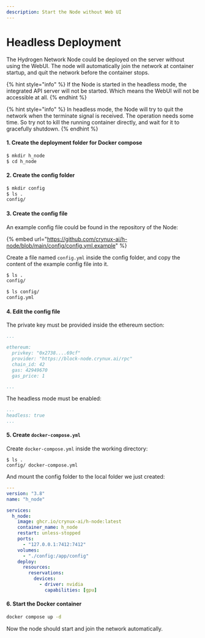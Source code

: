 ```yaml
---
description: Start the Node without Web UI
---
```


# Headless Deployment

The Hydrogen Network Node could be deployed on the server without using the WebUI. The node will automatically join the network at container startup, and quit the network before the container stops.

{% hint style="info" %}
If the Node is started in the headless mode, the integrated API server will not be started. Which means the WebUI will not be accessible at all.
{% endhint %}

{% hint style="info" %}
In headless mode, the Node will try to quit the network when the terminate signal is received. The operation needs some time. So try not to kill the running container directly,  and wait for it to gracefully shutdown.
{% endhint %}

#### 1. Create the deployment folder for Docker compose

```sh
$ mkdir h_node
$ cd h_node
```

#### 2. Create the config folder

```sh
$ mkdir config
$ ls .
config/
```

#### 3. Create the config file

An example config file could be found in the repository of the Node:

{% embed url="https://github.com/crynux-ai/h-node/blob/main/config/config.yml.example" %}

Create a file named `config.yml` inside the config folder, and copy the content of the example config file into it.

```sh
$ ls .
config/

$ ls config/
config.yml
```

#### 4. Edit the config file

The private key must be provided inside the ethereum section:

```yaml
...

ethereum:
  privkey: "0x2738....69cf"
  provider: "https://block-node.crynux.ai/rpc"
  chain_id: 42
  gas: 42949670
  gas_price: 1

...
```

The headless mode must be enabled:

```yaml
...
headless: true
...
```

#### 5. Create `docker-compose.yml`&#x20;

Create `docker-compose.yml` inside the working directory:

```
$ ls .
config/ docker-compose.yml
```

And mount the config folder to the local folder we just created:

```yaml
---
version: "3.8"
name: "h_node"

services:
  h_node:
    image: ghcr.io/crynux-ai/h-node:latest
    container_name: h_node
    restart: unless-stopped
    ports:
      - "127.0.0.1:7412:7412"
    volumes:
      - "./config:/app/config"
    deploy:
      resources:
        reservations:
          devices:
            - driver: nvidia
              capabilities: [gpu]
```

#### 6. Start the Docker container

```sh
docker compose up -d
```

Now the node should start and join the network automatically.
